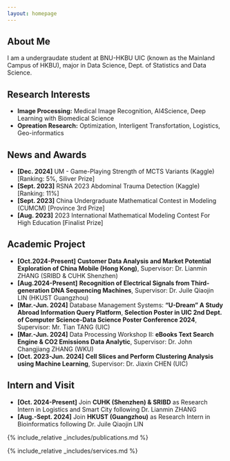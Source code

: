 ```yaml
---
layout: homepage
---
```


## About Me

I am a undergraudate student at BNU-HKBU UIC (known as the Mainland Campus of HKBU), major in Data Science, Dept. of Statistics and Data Science.
## Research Interests

- **Image Processing:** Medical Image Recognition, AI4Science, Deep Learning with Biomedical Science
- **Opreation Research:** Optimization, Interligent Transfortation, Logistics, Geo-informatics

## News and Awards

- **[Dec. 2024]** UM - Game-Playing Strength of MCTS Variants (Kaggle) [Ranking: 5%, Siliver Prize]
- **[Sept. 2023]** RSNA 2023 Abdominal Trauma Detection (Kaggle) [Ranking: 11%]
- **[Sept. 2023]** China Undergraduate Mathematical Contest in Modeling (CUMCM) [Province 3rd Prize]
- **[Aug. 2023]** 2023 International Mathematical Modeling Contest For High Education [Finalist Prize]

## Academic Project
- **[Oct.2024-Present]** **Customer Data Analysis and Market Potential Exploration of China Mobile (Hong Kong)**, Supervisor: Dr. Lianmin ZHANG (SRIBD & CUHK Shenzhen)
- **[Aug.2024-Present]** **Recognition of Electrical Signals from Third-generation DNA Sequencing Machines**, Supervisor: Dr. Juile Qiaojin LIN (HKUST Guangzhou)
- **[Mar.-Jun. 2024]** Database Management Systems: **“U-Dream” A Study Abroad Information Query Platform**, **Selection Poster in UIC 2nd Dept. of Computer Science-Data Science Poster Conference 2024**, Supervisor: Mr. Tian TANG (UIC) 
- **[Mar.-Jun. 2024]** Data Processing Workshop II: **eBooks Text Search Engine & CO2 Emissions Data Analytic**, Supervisor: Dr. John Changjiang ZHANG (WKU)
- **[Oct. 2023-Jun. 2024]** **Cell Slices and Perform Clustering Analysis using Machine Learning**, Supervisor: Dr. Jiaxin CHEN (UIC)

## Intern and Visit
- **[Oct. 2024-Present]** Join **CUHK (Shenzhen) & SRIBD** as Research Intern in Logistics and Smart City following Dr. Lianmin ZHANG
- **[Aug.-Sept. 2024]** Join **HKUST (Guangzhou)** as Research Intern in Bioinformatics following Dr. Juile Qiaojin LIN

{% include_relative _includes/publications.md %}

{% include_relative _includes/services.md %}
